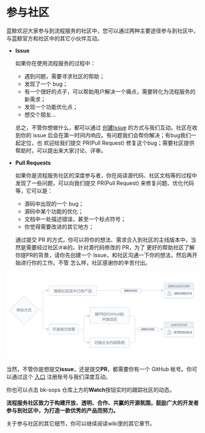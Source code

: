 # 参与社区
蓝鲸欢迎大家参与到流程服务的社区中，您可以通过两种主要途径参与到社区中，与蓝鲸官方和社区中的其它小伙伴互动。
* **Issue**

    如果你在使用流程服务的过程中：
    - 遇到问题，需要寻求社区的帮助；
    - 发现了一个 bug；
    - 有一个很好的点子，可以帮助用户解决一个痛点，需要转化为流程服务的新需求；
    - 发现一个功能优化点；
    - 想交个朋友...
    
    总之，不管你想做什么，都可以通过 [创建Issue](https://github.com/Tencent/bk-sops/issues/new) 
    的方式与我们互动。社区在收到你的 issue 后会在第一时间内响应。有问题我们会帮你解决；有bug我们一起定位，也
    欢迎给我们提交 PR(Pull Request) 修复这个bug；需要社区提供帮助时，可以提出来大家讨论、评审。
    
* **Pull Requests**

    如果你是流程服务社区的深度参与者，你在阅读源代码、社区文档等的过程中发现了一些问题，可以向我们提交 PR(Pull Request) 
    来修复问题、优化代码等，它可以是：
    
    - 源码中出现的一个 bug；
    - 源码中某个功能的优化；
    - 文档中一处描述错误，甚至一个标点符号；
    - 你觉得需要改进的其它地方；
    
    通过提交 PR 的方式，你可以将你的想法、需求合入到社区的主线版本中，当然是需要经过社区`评审`的。针对源代码修改的 PR，为了
    更好的帮助社区了解你提PR的背景，请你先创建一个 Issue，和社区沟通一下你的想法，然后再开始进行你的工作。不管
    怎么样，社区感谢你的辛苦付出。
    
![](./img/wiki_community.png)
    
当然，不管你是想提交**issue**，还是提交**PR**，都需要你有一个 GitHub 帐号。你可以通过这个 [入口](https://github.com/join) 注册账号与我们深度互动。

你也可以点击 bk-sops 仓库上方的**Watch**按钮实时的跟踪社区的动态。
    
**流程服务社区致力于构建开放、透明、合作、共赢的开源氛围，鼓励广大的开发者参与到社区中，为打造一款优秀的产品而努力。**

关于参与社区的其它细节，你可以继续阅读wiki里的其它章节。

